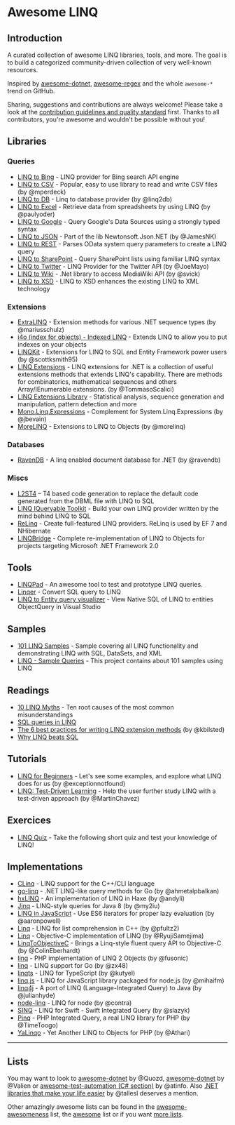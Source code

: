 <!--
  Title: Awesome LINQ
  Description: A curated list of amazingly awesome LINQ resources.
  Author: aloisdg
  -->

# Awesome LINQ

## Introduction

A curated collection of awesome LINQ libraries, tools, and more. The goal is to build a categorized community-driven collection of very well-known resources.

Inspired by [awesome-dotnet](https://github.com/quozd/awesome-dotnet), [awesome-regex](https://github.com/aloisdg/awesome-regex) and the whole `awesome-*` trend on GitHub.

Sharing, suggestions and contributions are always welcome! Please take a look at the [contribution guidelines and quality standard](https://github.com/aloisdg/awesome-linq/blob/master/CONTRIBUTING.md) first. Thanks to all contributors, you're awesome and wouldn't be possible without you!

## Libraries

### Queries

- [LINQ to Bing](https://linqtobing.codeplex.com) - LINQ provider for Bing search API engine
- [LINQ to CSV](https://github.com/mperdeck/LINQtoCSV) - Popular, easy to use library to read and write CSV files (by @mperdeck)
- [LINQ to DB](https://github.com/linq2db/linq2db) - Linq to database provider (by @linq2db)
- [LINQ to Excel](https://github.com/paulyoder/LinqToExcel) - Retrieve data from spreadsheets by using LINQ (by @paulyoder)
- [LINQ to Google](http://www.codeplex.com/glinq) - Query Google's Data Sources using a strongly typed syntax
- [LINQ to JSON](http://james.newtonking.com/json/help/html/LINQtoJSON.htm) - Part of the lib Newtonsoft.Json.NET (by @JamesNK)
- [LINQ to REST](https://linq2rest.codeplex.com) - Parses OData system query parameters to create a LINQ query
- [LINQ to SharePoint](http://linqtosharepoint.codeplex.com) - Query SharePoint lists using familiar LINQ syntax
- [LINQ to Twitter](https://github.com/JoeMayo/LinqToTwitter) - LINQ Provider for the Twitter API (by @JoeMayo)
- [LINQ to Wiki](https://github.com/svick/LINQ-to-Wiki) - .Net library to access MediaWiki API (by @svick)
- [LINQ to XSD](http://linqtoxsd.codeplex.com) - LINQ to XSD enhances the existing LINQ to XML technology

### Extensions

- [ExtraLINQ](https://github.com/mariusschulz/ExtraLINQ) - Extension methods for various .NET sequence types (by @mariusschulz)
- [i4o (index for objects) - Indexed LINQ](http://i4o.codeplex.com) - Extends LINQ to allow you to put indexes on your objects
- [LINQKit](https://github.com/scottksmith95/LINQKit) - Extensions for LINQ to SQL and Entity Framework power users (by @scottksmith95)
- [LINQ Extensions](https://github.com/TommasoScalici/LINQExtensions) - LINQ extensions for .NET is a collection of useful extensions methods that extends LINQ's capability. There are methods for combinatorics, mathematical sequences and others Array/IEnumerable extensions. (by @TommasoScalici)
- [LINQ Extensions Library](https://linqlib.codeplex.com) - Statistical analysis, sequence generation and manipulation, pattern detection and more
- [Mono.Linq.Expressions](https://github.com/jbevain/mono.linq.expressions) - Complement for System.Linq.Expressions (by @jbevain)
- [MoreLINQ](https://morelinq.github.io/) - Extensions to LINQ to Objects  (by @morelinq)

### Databases

- [RavenDB](https://github.com/ravendb/ravendb) - A linq enabled document database for .NET (by @ravendb)

### Miscs

- [L2ST4](http://l2st4.codeplex.com) – T4 based code generation to replace the default code generated from the DBML file with LINQ to SQL
- [LINQ IQueryable Toolkit](http://iqtoolkit.codeplex.com) - Build your own LINQ provider written by the mind behind LINQ to SQL
- [ReLinq](http://relinq.codeplex.com) - Create full-featured LINQ providers. ReLinq is used by EF 7 and NHibernate
- [LINQBridge](https://bitbucket.org/raboof/linqbridge) - Complete re-implementation of LINQ to Objects for projects targeting Microsoft .NET Framework 2.0
 
## Tools

- [LINQPad](http://www.linqpad.net) - An awesome tool to test and prototype LINQ queries.
- [Linqer](http://sqltolinq.com) - Convert SQL query to LINQ
- [LINQ to Entity query visualizer](https://visualstudiogallery.msdn.microsoft.com/99468ece-689b-481c-868c-19e00e0a4e69) - View Native SQL of LINQ to entities ObjectQuery in Visual Studio 

## Samples

- [101 LINQ Samples](https://code.msdn.microsoft.com/101-LINQ-Samples-3fb9811b) - Sample covering all LINQ functionality and demonstrating LINQ with SQL, DataSets, and XML
- [LINQ - Sample Queries](https://code.msdn.microsoft.com/LINQ-Sample-Queries-13a42a54) - This project contains about 101 samples using LINQ

## Readings

- [10 LINQ Myths](http://www.albahari.com/nutshell/10linqmyths.aspx) - Ten root causes of the most common misunderstandings
- [SQL queries in LINQ](http://www.codeducky.org/sql-queries-in-linq)
- [The 6 best practices for writing LINQ extension methods](http://firstclassthoughts.co.uk/Articles/Design/LINQExtensionMethodsBestPractices.html) (by @kbilsted)
- [Why LINQ beats SQL](https://www.linqpad.net/WhyLINQBeatsSQL.aspx)

## Tutorials

- [LINQ for Beginners](http://www.exceptionnotfound.net/linq-for-beginners/) - Let's see some examples, and explore what LINQ does for us (by @exceptionnotfound)
- [LINQ: Test-Driven Learning](https://github.com/MartinChavez/LINQ) - Help the user further study LINQ with a test-driven approach (by @MartinChavez)

## Exercices

- [LINQ Quiz](http://www.albahari.com/nutshell/linqquiz.aspx) - Take the following short quiz and test your knowledge of LINQ!

## Implementations

- [CLinq](https://linqextensions.codeplex.com/) - LINQ support for the C++/CLI language
- [go-linq](https://github.com/ahmetalpbalkan/go-linq) - .NET LINQ-like query methods for Go (by @ahmetalpbalkan)
- [hxLINQ](https://github.com/andyli/hxLINQ) - An implementation of LINQ in Haxe (by @andyli)
- [Jinq](https://github.com/my2iu/Jinq) - LINQ-style queries for Java 8 (by @my2iu)
- [LINQ in JavaScript](https://github.com/aaronpowell/linq-in-javascript) - Use ES6 iterators for proper lazy evaluation (by @aaronpowell)
- [Linq](https://github.com/pfultz2/Linq) - LINQ for list comprehension in C++ (by @pfultz2)
- [Linq](https://github.com/RyujiSamejima/Linq) - Objective-C implementation of LINQ (by @RyujiSamejima)
- [LinqToObjectiveC](https://github.com/ColinEberhardt/LinqToObjectiveC) - Brings a Linq-style fluent query API to Objective-C (by @ColinEberhardt)
- [linq](https://github.com/fusonic/linq) - PHP implementation of LINQ 2 Objects (by @fusonic)
- [linq](https://github.com/zx48/linq) - LINQ support for Go (by @zx48)
- [linqts](https://github.com/kutyel/linq.ts) - LINQ for TypeScript (by @kutyel)
- [linq.js](https://github.com/mihaifm/linq) - LINQ for JavaScript library packaged for node.js (by @mihaifm)
- [linq4j](https://github.com/julianhyde/linq4j) - A port of LINQ (Language-Integrated Query) to Java (by @julianhyde)
- [node-linq](https://github.com/contra/node-linq) - LINQ for node (by @contra)
- [SINQ](https://github.com/slazyk/SINQ) - LINQ for Swift - Swift Integrated Query (by @slazyk)
- [Pinq](https://github.com/TimeToogo/Pinq) - PHP Integrated Query, a real LINQ library for PHP (by @TimeToogo)
- [YaLinqo](https://github.com/Athari/YaLinqo) - Yet Another LINQ to Objects for PHP (by @Athari)

---

## Lists

You may want to look to [awesome-dotnet](https://github.com/quozd/awesome-dotnet) by @Quozd, [awesome-dotnet](https://github.com/Valien/awesome-dotnet) by @Valien or [awesome-test-automation (C# section)](https://github.com/atinfo/awesome-test-automation/blob/master/c%23-test-automation.md) by @atinfo. Also [.NET libraries that make your life easier](https://github.com/tallesl/.NET-libraries-that-make-your-life-easier) by @tallesl deserves a mention.

Other amazingly awesome lists can be found in the [awesome-awesomeness](https://github.com/bayandin/awesome-awesomeness) list, the [awesome](https://github.com/sindresorhus/awesome) list or if you want [more lists](https://github.com/jnv/lists).
